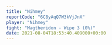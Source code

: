 ```yaml
---
title: "Nihmey"
reportCode: "6C8yAqQ7W3kVjJnX"
player: "Nihmey"
fight: "Magtheridon - Wipe 3 (0%)"
date: 2021-08-04T18:53:40.409000+00:00
---
```


